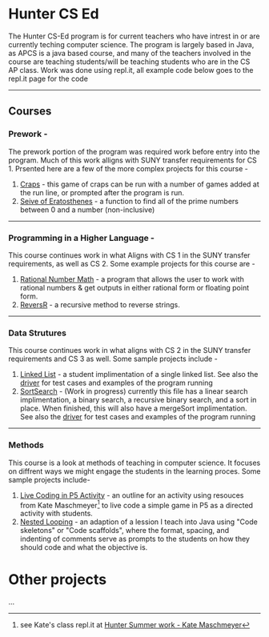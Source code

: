 # Hunter CS Ed
The Hunter CS-Ed program is for current teachers who have intrest in or are currently teching computer science. The program is largely based in Java, as APCS is a java based course, and many of the teachers involved in the course are teaching students/will be teaching students who are in the CS AP class. Work was done using repl.it, all example code below goes to the repl.it page for the code

---

## Courses

### Prework -
The prework portion of the program was required work before entry into the program. Much of this work alligns with SUNY transfer requirements for CS 1. Prsented here are a few of the more complex projects for this course - 
1. [Craps](https://replit.com/@mrlamorie/cohort-3-summer-work-mrlamorie#programming/Prework/8/Craps.java) - this game of craps can be run with a number of games added at the run line, or prompted after the program is run.
2. [Seive of Eratosthenes](https://replit.com/@mrlamorie/cohort-3-summer-work-mrlamorie#programming/Prework/7/Sieve.java) - a function to find all of the prime numbers between 0 and a number (non-inclusive)
---
### Programming in a Higher Language -
This course continues work in what Aligns with CS 1 in the SUNY transfer requirements, as well as CS 2. Some example projects for this course are - 
1. [Rational Number Math](https://replit.com/@mrlamorie/cohort-3-summer-work-mrlamorie#programming/6/rat/Rational.java) - a program that allows the user to work with rational numbers & get outputs in either rational form or floating point form.
2. [ReversR](https://replit.com/@mrlamorie/cohort-3-summer-work-mrlamorie#programming/5/Reverser.java) - a recursive method to reverse strings.
---
### Data Strutures
This course continues work in what aligns with CS 2 in the SUNY transfer requirements and CS 3 as well. Some sample projects include -
1. [Linked List](https://replit.com/@mrlamorie/cohort-3-summer-work-mrlamorie#ds/LinkedLists/LinkedList.java) - a student implimentation of a single linked list. See also the [driver](https://replit.com/@mrlamorie/cohort-3-summer-work-mrlamorie#ds/LinkedLists/Driver.java) for test cases and examples of the program running
2. [SortSearch](https://replit.com/@mrlamorie/cohort-3-summer-work-mrlamorie#ds/Sorting/SortSearch.java) - (Work in progress) currently this file has a linear search implimentation, a binary search, a recursive binary search, and a sort in place. When finished, this will also have a mergeSort implimentation. See also the [driver](https://replit.com/@mrlamorie/cohort-3-summer-work-mrlamorie#ds/Sorting/SortSearchDriver.java) for test cases and examples of the program running
---
### Methods
This course is a look at methods of teaching in computer science. It focuses on diffrent ways we might engage the students in the learning proces. Some sample projects include-
1. [Live Coding in P5 Activity](https://replit.com/@mrlamorie/cohort-3-summer-work-mrlamorie#methods/02_livecode_P5.md) - an outline for an activity using resouces from Kate Maschmeyer[^1] to live code a simple game in P5 as a directed activity with students.
2. [Nested Looping](https://replit.com/@mrlamorie/cohort-3-summer-work-mrlamorie#methods/06_scaffold_activity.md) - an adaption of a lession I teach into Java using "Code skeletons" or "Code scaffolds", where the format, spacing, and indenting of comments serve as prompts to the students on how they should code and what the objective is.


# Other projects
...

[^1]: see Kate's class repl.it at [Hunter Summer work - Kate Maschmeyer](https://github.com/hunter-teacher-cert/cohort-3-summer-work-Kmaschm)
